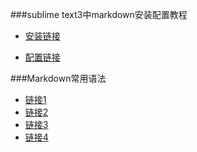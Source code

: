 ###sublime text3中markdown安装配置教程
- [安装链接](http://www.jianshu.com/p/aa30cc25c91b#)

- [配置链接](http://macplay.github.io/cool-software/perfect-markdown-writing-experience-from-st3/)

###Markdown常用语法
- [链接1](http://www.jianshu.com/p/1e402922ee32/)
- [链接2](http://www.tuicool.com/articles/fmeMbqR)
- [链接3](http://wowubuntu.com/markdown/)
- [链接4](https://github.com/revolunet/sublimetext-markdown-preview/blob/master/tests/test.md)

